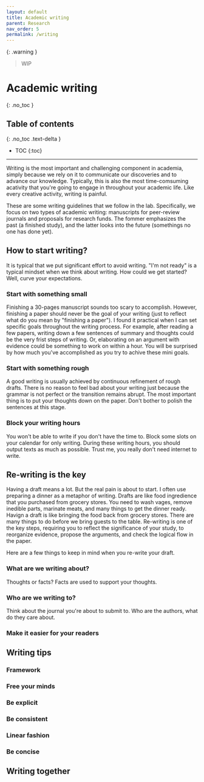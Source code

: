 ```yaml
---
layout: default
title: Academic writing
parent: Research
nav_order: 5
permalink: /writing
---
```

{: .warning }
> WIP

# Academic writing
{: .no_toc }

## Table of contents
{: .no_toc .text-delta }

* TOC
{:toc}

---
Writing is the most important and challenging component in academia, simply because we rely on it to communicate our discoveries and to advance our knowledge. Typically, this is also the most time-comsuming acativity that you're going to engage in throughout your academic life. Like every creative activity, writing is painful.

These are some writing guidelines that we follow in the lab. Specifically, we focus on two types of academic writing: manuscripts for peer-review journals and proposals for research funds. The fommer emphasizes the past (a finished study), and the latter looks into the future (somethings no one has done yet).

## How to start writing?
It is typical that we put significant effort to avoid writing. "I'm not ready" is a typical mindset when we think about writing. How could we get started? Well, curve your expectations.

### Start with something small 
Finishing a 30-pages manuscript sounds too scary to accomplish. However, finishing a paper should never be the goal of your writing (just to reflect what do you mean by "finishing a paper"). I found it practical when I can set specific goals throughout the writing process. For example, after reading a few papers, writing down a few sentences of summary and thoughts could be the very frist steps of writing. Or, elaborating on an argument with evidence could be something to work on within a hour. You will be surprised by how much you've accomplished as you try to achive these mini goals.

### Start with something rough
A good writing is usually achieved by continuous refinement of rough drafts. There is no reason to feel bad about your writing just because the grammar is not perfect or the transition remains abrupt. The most important thing is to put your thoughts down on the paper. Don't bother to polish the sentences at this stage.

### Block your writing hours
You won't be able to write if you don't have the time to. Block some slots on your calendar for only writing. During these writing hours, you should output texts as much as possible. Trust me, you really don't need internet to write.

## Re-writing is the key
Having a draft means a lot. But the real pain is about to start. I often use preparing a dinner as a metaphor of writing. Drafts are like food ingredience that you purchased from grocery stores. You need to wash vages, remove inedible parts, marinate meats, and many things to get the dinner ready. Havign a draft is like bringing the food back from grocery stores. There are many things to do before we bring guests to the table. Re-writing is one of the key steps, requiring you to reflect the significance of your study, to reorganize evidence, propose the arguments, and check the logical flow in the paper.

Here are a few things to keep in mind when you re-write your draft.

### What are we writing about?
Thoughts or facts? Facts are used to support your thoughts.

### Who are we writing to?
Think about the journal you're about to submit to. Who are the authors, what do they care about.

### Make it easier for your readers


## Writing tips
### Framework
### Free your minds
### Be explicit
### Be consistent
### Linear fashion
### Be concise

## Writing together

